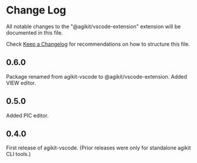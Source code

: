 # Change Log

All notable changes to the "@agikit/vscode-extension" extension will be documented in this file.

Check [Keep a Changelog](http://keepachangelog.com/) for recommendations on how to structure this file.

## 0.6.0

Package renamed from agikit-vscode to @agikit/vscode-extension. Added VIEW editor.

## 0.5.0

Added PIC editor.

## 0.4.0

First release of agikit-vscode. (Prior releases were only for standalone agikit CLI tools.)
